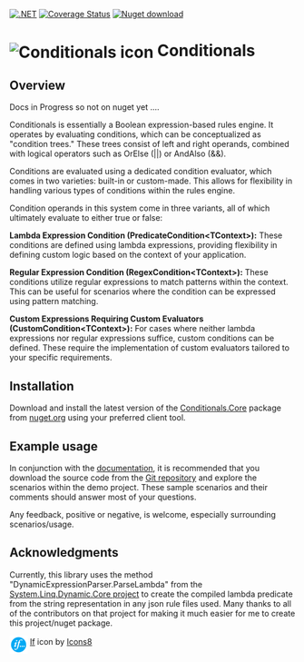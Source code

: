 [![.NET](https://github.com/code-dispenser/Conditionals/actions/workflows/dotnet.yml/badge.svg?branch=main)](https://github.com/code-dispenser/Conditionals/actions/workflows/dotnet.yml) [![Coverage Status](https://coveralls.io/repos/github/code-dispenser/Conditionals/badge.svg?branch=main)](https://coveralls.io/github/code-dispenser/Conditionals?branch=main) [![Nuget download][download-image]][download-url]

[download-image]: https://img.shields.io/nuget/dt/Conditionals.Core
[download-url]: https://www.nuget.org/packages/Conditionals.Core
<h1>
<img src="https://raw.github.com/code-dispenser/Conditionals/main/Assets/icons-64.png" align="center" alt="Conditionals icon" /> Conditionals
</h1>
<!--
# ![icon](https://raw.github.com/code-dispenser/Conditionals/main/Assets/icon-64.png) Conditionals
-->
<!-- H1 for git hub, but for nuget the markdown is fine as it centers the image, uncomment as appropriate and do the same at the bottom of this file for the icon author -->

## Overview

Docs in Progress so not on nuget yet ....

Conditionals is essentially a Boolean expression-based rules engine. It operates by evaluating conditions, which can be conceptualized as "condition trees." These trees consist of left and right 
operands, combined with logical operators such as OrElse (||) or AndAlso (&&).

Conditions are evaluated using a dedicated condition evaluator, which comes in two varieties: built-in or custom-made. This allows for flexibility in handling various types of conditions within 
the rules engine.

Condition operands in this system come in three variants, all of which ultimately evaluate to either true or false:

**Lambda Expression Condition (PredicateCondition&lt;TContext&gt;):** These conditions are defined using lambda expressions, providing flexibility in defining custom logic based on the context 
of your application.

**Regular Expression Condition (RegexCondition&lt;TContext&gt;):** These conditions utilize regular expressions to match patterns within the context. This can be useful for scenarios where the 
condition can be expressed using pattern matching.

**Custom Expressions Requiring Custom Evaluators (CustomCondition&lt;TContext&gt;):** For cases where neither lambda expressions nor regular expressions suffice, custom conditions can be defined.
These require the implementation of custom evaluators tailored to your specific requirements.

## Installation

Download and install the latest version of the [Conditionals.Core](https://www.nuget.org/packages/Conditionals.Core) package from [nuget.org](https://www.nuget.org/) using your preferred client tool.

## Example usage


In conjunction with the [documentation](https://github.com/code-dispenser/Conditionals/wiki), it is recommended that you download the source code from the [Git repository](https://github.com/code-dispenser/Conditionals) and explore the scenarios within the demo project. These sample 
scenarios and their comments should answer most of your questions.

Any feedback, positive or negative, is welcome, especially surrounding scenarios/usage.

## Acknowledgments

Currently, this library uses the method "DynamicExpressionParser.ParseLambda" from the [System.Linq.Dynamic.Core project](https://www.nuget.org/packages/System.Linq.Dynamic.Core) to create the 
compiled lambda predicate from the string representation in any json rule files used. Many thanks to all of the contributors on that project for making it much easier for me to create this 
project/nuget package.


<img src="https://raw.githubusercontent.com/code-dispenser/Conditionals/main/Assets/icons-64.png" align="middle" height="32px" alt="Conditionals icon" />
<a target="_blank" href="https://icons8.com/icon/kxE6S5YOUvM6/if">If</a> icon by <a target="_blank" href="https://icons8.com">Icons8</a>
<!--
![icon](https://raw.github.com/code-dispenser/Conditionals/main/Assets/icon-48.png) Thanks also to Peerapak Takpho the icon creator, which I found on [freepik.com](https://www.freepik.com/icon/setting_7012934).
-->


